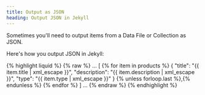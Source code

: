 ```yaml
---
title: Output as JSON
heading: Output JSON in Jekyll
---
```

Sometimes you'll need to output items from a Data File or Collection as JSON.

Here's how you output JSON in Jekyll:

{% highlight liquid %}
{% raw %}
...
[
  {% for item in products %}
    {
      "title": "{{ item.title | xml_escape }}",
      "description": "{{ item.description | xml_escape }}",
      "type": "{{ item.type | xml_escape }}"
    }
    {% unless forloop.last %},{% endunless %}
  {% endfor %}
]
...
{% endraw %}
{% endhighlight %}
